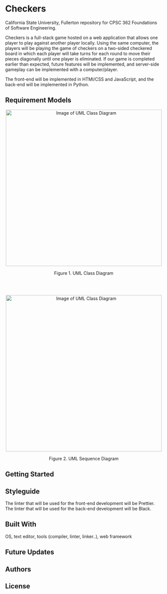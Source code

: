 # Checkers

California State University, Fullerton repository for CPSC 362 Foundations of Software Engineering.

Checkers is a full-stack game hosted on a web application that allows one player to play against another player locally. Using the same computer, the players will be playing the game of checkers on a two-sided checkered board in which each player will take turns for each round to move their pieces diagonally until one player is eliminated. If our game is completed earlier than expected, future features will be implemented, and server-side gameplay can be implemented with a computer/player.

The front-end will be implemented in HTMl/CSS and JavaScript, and the back-end will be implemented in Python.

## Requirement Models
<p align="center">
  <img width="500" alt="Image of UML Class Diagram" src="https://cdn.discordapp.com/attachments/1330299146166472717/1343767568925855824/uml1.PNG?ex=67be7892&is=67bd2712&hm=6aab3ef4632c1f1bdcf9901c7dc9d013e3ff7eff2d98da4285d9549c04845cdc&">
  <p align="center">
    Figure 1. UML Class Diagram
  </p>
</p>
<br>
<br>
<p align="center">
  <img width="500" alt="Image of UML Class Diagram" src="https://cdn.discordapp.com/attachments/1330299146166472717/1343869288712507413/image.png?ex=67bed74e&is=67bd85ce&hm=b7a28688a8e8ce49667815161150e68fa16b955eab36bc4b3d657e39f2ea16f0&">
  <p align="center">
    Figure 2. UML Sequence Diagram
  </p>
</p>

## Getting Started

## Styleguide

The linter that will be used for the front-end development will be Prettier.
The linter that will be used for the back-end development will be Black.

## Built With

OS, text editor, tools (compiler, linter, linker..), web framework

## Future Updates

## Authors

## License
